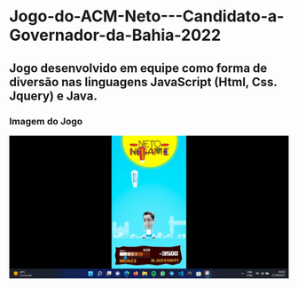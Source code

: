 # Jogo-do-ACM-Neto---Candidato-a-Governador-da-Bahia-2022

## Jogo desenvolvido em equipe como forma de diversão nas linguagens JavaScript (Html, Css. Jquery) e Java.


### Imagem do Jogo

![Game ACM Neto](https://github.com/analistaatila/Jogo-do-ACM-Neto---Candidato-a-Governador-da-Bahia-2022/blob/main/Imagem%20do%20Jogo.jpg)
